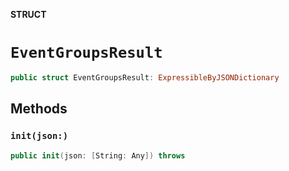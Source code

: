 **STRUCT**

# `EventGroupsResult`

```swift
public struct EventGroupsResult: ExpressibleByJSONDictionary
```

## Methods
### `init(json:)`

```swift
public init(json: [String: Any]) throws
```
